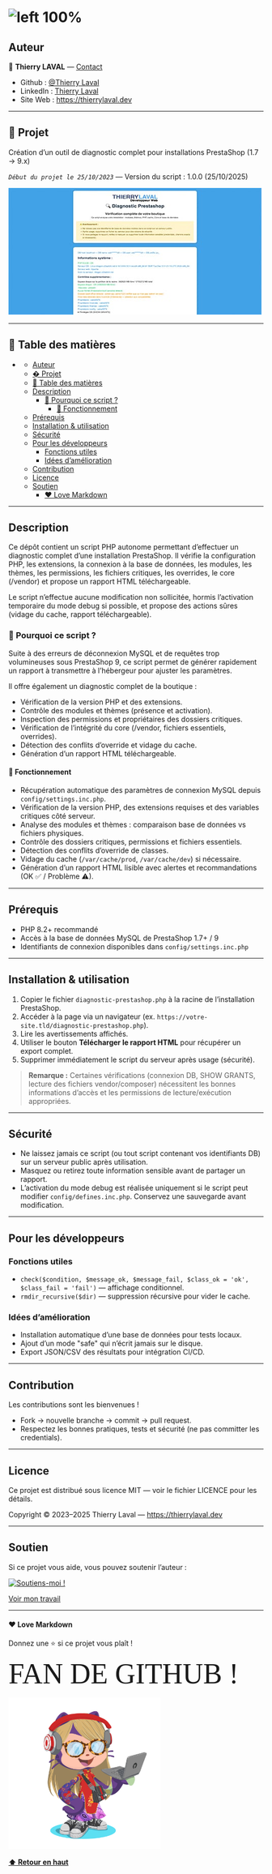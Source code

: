 # ![left 100%](https://raw.githubusercontent.com/thierry-laval/archives/master/images/logo-portfolio.png "Logo Thierry Laval")

## Auteur

👤 **Thierry LAVAL** — [Contact](mailto:contact@thierrylaval.dev)

* Github : [@Thierry Laval](https://github.com/thierry-laval)
* LinkedIn : [Thierry Laval](https://www.linkedin.com/in/thierry-laval)
* Site Web : https://thierrylaval.dev

---

## 📎 Projet

Création d’un outil de diagnostic complet pour installations PrestaShop (1.7 → 9.x)

_`Début du projet le 25/10/2023`_ — Version du script : 1.0.0 (25/10/2025)

![Assistant de téléchargement PrestaShop](img/generateur-prestashop-thierrylaval.dev.jpg)

---

<a id="table-des-matieres"></a>
## 📑 Table des matières

- [](#)
  - [Auteur](#auteur)
  - [� Projet](#-projet)
  - [📑 Table des matières](#-table-des-matières)
  - [Description](#description)
    - [🎯 Pourquoi ce script ?](#-pourquoi-ce-script-)
      - [🔁 Fonctionnement](#-fonctionnement)
  - [Prérequis](#prérequis)
  - [Installation \& utilisation](#installation--utilisation)
  - [Sécurité](#sécurité)
  - [Pour les développeurs](#pour-les-développeurs)
    - [Fonctions utiles](#fonctions-utiles)
    - [Idées d’amélioration](#idées-damélioration)
  - [Contribution](#contribution)
  - [Licence](#licence)
  - [Soutien](#soutien)
      - [♥ Love Markdown](#-love-markdown)

---
## Description

Ce dépôt contient un script PHP autonome permettant d’effectuer un diagnostic complet d’une installation PrestaShop. Il vérifie la configuration PHP, les extensions, la connexion à la base de données, les modules, les thèmes, les permissions, les fichiers critiques, les overrides, le core (/vendor) et propose un rapport HTML téléchargeable.

Le script n’effectue aucune modification non sollicitée, hormis l’activation temporaire du mode debug si possible, et propose des actions sûres (vidage du cache, rapport téléchargeable).

### 🎯 Pourquoi ce script ?

Suite à des erreurs de déconnexion MySQL et de requêtes trop volumineuses sous PrestaShop 9, ce script permet de générer rapidement un rapport à transmettre à l’hébergeur pour ajuster les paramètres.  

Il offre également un diagnostic complet de la boutique :

* Vérification de la version PHP et des extensions.
* Contrôle des modules et thèmes (présence et activation).
* Inspection des permissions et propriétaires des dossiers critiques.
* Vérification de l’intégrité du core (/vendor, fichiers essentiels, overrides).
* Détection des conflits d’override et vidage du cache.
* Génération d’un rapport HTML téléchargeable.

#### 🔁 Fonctionnement

* Récupération automatique des paramètres de connexion MySQL depuis `config/settings.inc.php`.
* Vérification de la version PHP, des extensions requises et des variables critiques côté serveur.
* Analyse des modules et thèmes : comparaison base de données vs fichiers physiques.
* Contrôle des dossiers critiques, permissions et fichiers essentiels.
* Détection des conflits d’override de classes.
* Vidage du cache (`/var/cache/prod`, `/var/cache/dev`) si nécessaire.
* Génération d’un rapport HTML lisible avec alertes et recommandations (OK ✅ / Problème ⚠).

---

## Prérequis

* PHP 8.2+ recommandé  
* Accès à la base de données MySQL de PrestaShop 1.7+ / 9  
* Identifiants de connexion disponibles dans `config/settings.inc.php`  

---

## Installation & utilisation

1. Copier le fichier `diagnostic-prestashop.php` à la racine de l’installation PrestaShop.
2. Accéder à la page via un navigateur (ex. `https://votre-site.tld/diagnostic-prestashop.php`).
3. Lire les avertissements affichés.
4. Utiliser le bouton **Télécharger le rapport HTML** pour récupérer un export complet.
5. Supprimer immédiatement le script du serveur après usage (sécurité).

> **Remarque :** Certaines vérifications (connexion DB, SHOW GRANTS, lecture des fichiers vendor/composer) nécessitent les bonnes informations d’accès et les permissions de lecture/exécution appropriées.

---

## Sécurité

* Ne laissez jamais ce script (ou tout script contenant vos identifiants DB) sur un serveur public après utilisation.
* Masquez ou retirez toute information sensible avant de partager un rapport.
* L’activation du mode debug est réalisée uniquement si le script peut modifier `config/defines.inc.php`. Conservez une sauvegarde avant modification.

---

## Pour les développeurs

### Fonctions utiles

* `check($condition, $message_ok, $message_fail, $class_ok = 'ok', $class_fail = 'fail')` — affichage conditionnel.
* `rmdir_recursive($dir)` — suppression récursive pour vider le cache.

### Idées d’amélioration

* Installation automatique d’une base de données pour tests locaux.
* Ajout d’un mode "safe" qui n’écrit jamais sur le disque.
* Export JSON/CSV des résultats pour intégration CI/CD.

---

## Contribution

Les contributions sont les bienvenues !

* Fork → nouvelle branche → commit → pull request.  
* Respectez les bonnes pratiques, tests et sécurité (ne pas committer les credentials).

---

## Licence

Ce projet est distribué sous licence MIT — voir le fichier LICENCE pour les détails.

Copyright © 2023–2025 Thierry Laval — https://thierrylaval.dev

---

## Soutien

Si ce projet vous aide, vous pouvez soutenir l’auteur :

<a href="https://paypal.me/thierrylaval01?country.x=FR&locale.x=fr_FR" target="_blank"><img src="https://www.paypalobjects.com/digitalassets/c/website/logo/full-text/pp_fc_hl.svg" alt="Soutiens-moi !" height="35" width="150"></a>

[Voir mon travail](https://github.com/thierry-laval)

---

#### ♥ Love Markdown

Donnez une ⭐️ si ce projet vous plaît !

<span style="font-family:Papyrus; font-size:4em;">FAN DE GITHUB !</span>

<a href="#">  
  <img src="https://github.com/thierry-laval/P00-mes-archives/blob/master/images/octocat-oley.png" height="300">  
</a>

**[⬆ Retour en haut](#table-des-matieres)**
